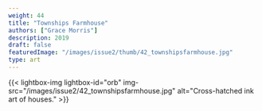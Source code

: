 ```yaml
---
weight: 44
title: "Townships Farmhouse"
authors: ["Grace Morris"]
description: 2019
draft: false
featuredImage: "/images/issue2/thumb/42_townshipsfarmhouse.jpg"
type: art
---
```


{{< lightbox-img lightbox-id="orb" img-src="/images/issue2/42_townshipsfarmhouse.jpg" alt="Cross-hatched ink art of houses." >}}